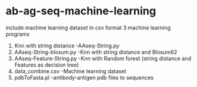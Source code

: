 # ab-ag-seq-machine-learning

include machine learning dataset in csv format
3 machine learning programs
1. Knn with string distance -AAseq-String.py
2. AAseq-String-blosum.py -Knn with string distance and Blosum62
3. AAseq-Feature-String.py -Knn with Random forest (string distance and Features as decision tree)
4. data_combine.csv -Machine learning dataset
5. pdbToFasta.pl -antibody-antigen pdb files to sequences
